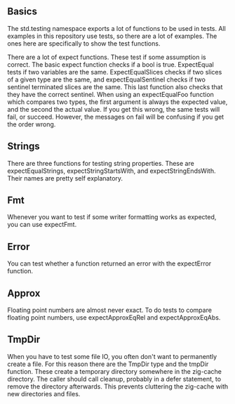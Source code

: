 ## Basics

The std.testing namespace exports a lot of functions to be used in tests. All examples in this
repository use tests, so there are a lot of examples. The ones here are specifically to show
the test functions.

There are a lot of expect functions. These test if some assumption is correct. The basic expect
function checks if a bool is true. ExpectEqual tests if two variables are the same.
ExpectEqualSlices checks if two slices of a given type are the same, and expectEqualSentinel checks
if two sentinel terminated slices are the same. This last function also checks that they have the
correct sentinel. When using an expectEqualFoo function which compares two types, the first
argument is always the expected value, and the second the actual value. If you get this wrong,
the same tests will fail, or succeed. However, the messages on fail will be confusing if you get
the order wrong.

<!-- MARKDOWN-AUTO-DOCS:START (CODE:src=./basics.zig) -->
<!-- MARKDOWN-AUTO-DOCS:END -->

## Strings

There are three functions for testing string properties. These are expectEqualStrings,
expectStringStartsWith, and expectStringEndsWith. Their names are pretty self explanatory.

<!-- MARKDOWN-AUTO-DOCS:START (CODE:src=./strings.zig) -->
<!-- MARKDOWN-AUTO-DOCS:END -->

## Fmt

Whenever you want to test if some writer formatting works as expected, you can use expectFmt.

<!-- MARKDOWN-AUTO-DOCS:START (CODE:src=./fmt.zig) -->
<!-- MARKDOWN-AUTO-DOCS:END -->

## Error

You can test whether a function returned an error with the expectError function.

## Approx

Floating point numbers are almost never exact. To do tests to compare floating point numbers, use
expectApproxEqRel and expectApproxEqAbs.

<!-- MARKDOWN-AUTO-DOCS:START (CODE:src=./fmt.zig) -->
<!-- MARKDOWN-AUTO-DOCS:END -->

## TmpDir

When you have to test some file IO, you often don't want to permanently create a file. For this
reason there are the TmpDir type and the tmpDir function. These create a temporary directory
somewhere in the zig-cache directory. The caller should call cleanup, probably in a defer statement,
to remove the directory afterwards. This prevents cluttering the zig-cache with new directories
and files.

<!-- MARKDOWN-AUTO-DOCS:START (CODE:src=./tmpdir.zig) -->
<!-- MARKDOWN-AUTO-DOCS:END -->
